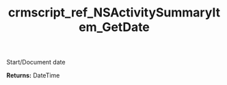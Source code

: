 ﻿---
title: crmscript_ref_NSActivitySummaryItem_GetDate
description: DateTime NSActivitySummaryItem.GetDate()
intellisense: NSActivitySummaryItem.GetDate
keywords: NSActivitySummaryItem, GetDate
so.topic: reference
---

Start/Document date

**Returns:** DateTime


